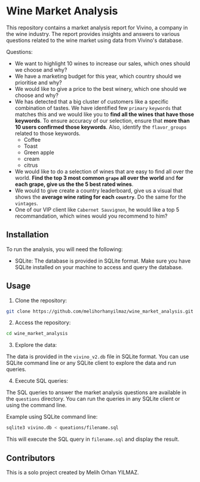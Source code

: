 # Wine Market Analysis

This repository contains a market analysis report for Vivino, a company in the wine industry. The report provides insights and answers to various questions related to the wine market using data from Vivino's database.

Questions:
- We want to highlight 10 wines to increase our sales, which ones should we choose and why?
- We have a marketing budget for this year, which country should we prioritise and why?
- We would like to give a price to the best winery, which one should we choose and why?
- We has detected that a big cluster of customers like a specific combination of tastes. We have identified few `primary` `keywords` that matches this and we would like you to **find all the wines that have those keywords**. To ensure accuracy of our selection, ensure that **more than 10 users confirmed those keywords**. Also, identify the `flavor_groups` related to those keywords.
	- Coffee
	- Toast
	- Green apple
	- cream
	- citrus
- We would like to do a selection of wines that are easy to find all over the world. **Find the top 3 most common `grape` all over the world** and **for each grape, give us the the 5 best rated wines**.
- We would to give create a country leaderboard, give us a visual that shows the **average wine rating for each `country`**. Do the same for the `vintages`.
- One of our VIP client like `Cabernet Sauvignon`, he would like a top 5 recommandation, which wines would you recommend to him?

## Installation

To run the analysis, you will need the following:

- SQLite: The database is provided in SQLite format. Make sure you have SQLite installed on your machine to access and query the database.

## Usage

1. Clone the repository:

```bash
git clone https://github.com/melihorhanyilmaz/wine_market_analysis.git
```

2. Access the repository:

```bash
cd wine_market_analysis
```

3. Explore the data:

The data is provided in the `vivino_v2.db` file in SQLite format. You can use SQLite command line or any SQLite client to explore the data and run queries.

4. Execute SQL queries:

The SQL queries to answer the market analysis questions are available in the `questions` directory. You can run the queries in any SQLite client or using the command line.

Example using SQLite command line:

```bash
sqlite3 vivino.db < queations/filename.sql
```

This will execute the SQL query in `filename.sql` and display the result.

## Contributors

This is a solo project created by Melih Orhan YILMAZ.